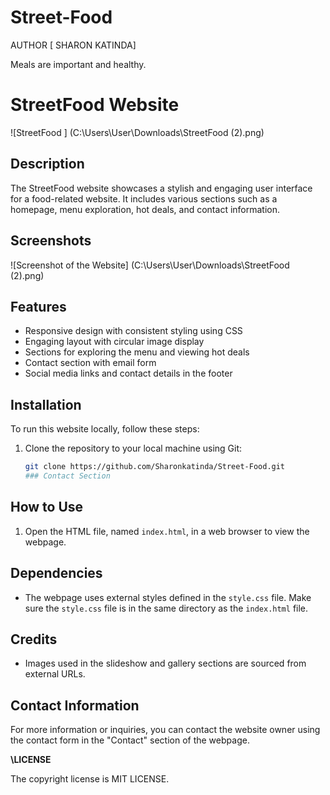 # Street-Food

AUTHOR [ SHARON KATINDA]

Meals are important and healthy.

# StreetFood Website

![StreetFood ]
(C:\Users\User\Downloads\StreetFood (2).png)

## Description

The StreetFood website showcases a stylish and engaging user interface for a food-related website. It includes various sections such as a homepage, menu exploration, hot deals, and contact information.

## Screenshots

![Screenshot of the Website] (C:\Users\User\Downloads\StreetFood (2).png)

## Features

- Responsive design with consistent styling using CSS
- Engaging layout with circular image display
- Sections for exploring the menu and viewing hot deals
- Contact section with email form
- Social media links and contact details in the footer

## Installation

To run this website locally, follow these steps:

1. Clone the repository to your local machine using Git:

   ```bash
   git clone https://github.com/Sharonkatinda/Street-Food.git
   ### Contact Section

## How to Use

1. Open the HTML file, named `index.html`, in a web browser to view the webpage.

## Dependencies

- The webpage uses external styles defined in the `style.css` file. Make sure the `style.css` file is in the same directory as the `index.html` file.

## Credits

- Images used in the slideshow and gallery sections are sourced from external URLs.

## Contact Information

For more information or inquiries, you can contact the website owner using the contact form in the "Contact" section of the webpage.


**\\LICENSE**

The copyright license is MIT LICENSE.

